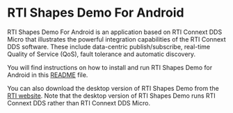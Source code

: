 RTI Shapes Demo For Android
======================

RTI Shapes Demo For Android is an application based on RTI Connext DDS Micro that illustrates the powerful integration capabilities of the RTI Connext DDS software. These include data-centric publish/subscribe, real-time Quality of Service (QoS), fault tolerance and automatic discovery.

You will find instructions on how to install and run RTI Shapes Demo for Android in this [README](https://github.com/rticommunity/rti-shapesdemo-android/blob/master/ShapesDemo/README.md) file.

You can also download the desktop version of RTI Shapes Demo from the [RTI website](http://www.rti.com/downloads/shapes-demo.html). Note that the desktop version of RTI Shapes Demo runs RTI Connext DDS rather than RTI Connext DDS Micro.


